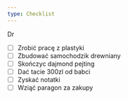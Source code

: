 ```yaml
---
type: Checklist
---
```


Dr
- [ ] Zrobić pracę z plastyki
- [ ] Zbudować samochodzik drewniany
- [ ] Skończyc dajmond pejting
- [ ] Dać tacie 300zl od babci
- [ ] Zyskać notatki
- [ ] Wziąć paragon za zakupy 

